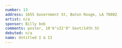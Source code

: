 ```yaml
---
number: 13
address: 1655 Government St, Baton Rouge, LA 70802
artist: n/a
sponsor: Billy bob
comments: poster, 10'6"x22'9" Govt/14th St
debuted: n/a
name: Untitled I & II
---
```

